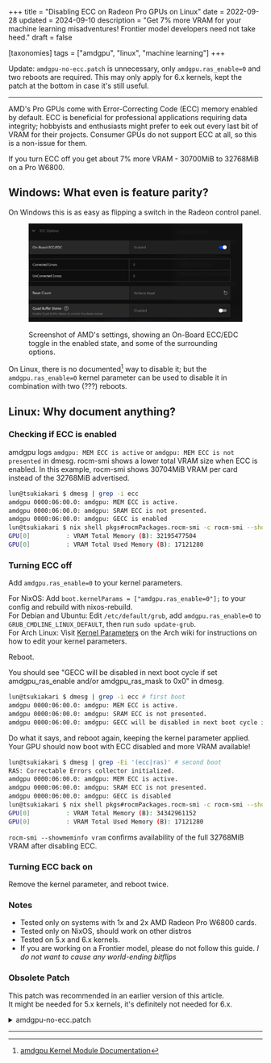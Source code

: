 +++
title = "Disabling ECC on Radeon Pro GPUs on Linux"
date = 2022-09-28
updated = 2024-09-10
description = "Get 7% more VRAM for your machine learning misadventures! Frontier model developers need not take heed."
draft = false

[taxonomies]
tags = ["amdgpu", "linux", "machine learning"]
+++

Update: `amdgpu-no-ecc.patch` is unnecessary, only `amdgpu.ras_enable=0` and two reboots are required. This may only apply for 6.x kernels, kept the patch at the bottom in case it's still useful.

---

AMD's Pro GPUs come with Error-Correcting Code (ECC) memory enabled by default. ECC is beneficial for professional applications requiring data integrity; hobbyists and enthusiasts might prefer to eek out every last bit of VRAM for their projects. Consumer GPUs do not support ECC at all, so this is a non-issue for them.

If you turn ECC off you get about 7% more VRAM - 30700MiB to 32768MiB on a Pro W6800.

## Windows: What even is feature parity?

On Windows this is as easy as flipping a switch in the Radeon control panel.

<figure>

![](./windows-amd-settings.png "Screenshot of AMD's settings, showing an On-Board ECC/EDC toggle in the enabled state, and some of the surrounding options.")

<figcaption>Screenshot of AMD's settings, showing an On-Board ECC/EDC toggle in the enabled state, and some of the surrounding options.</figcaption>
</figure>

On Linux, there is no documented[^1] way to disable it; but the `amdgpu.ras_enable=0` kernel parameter can be used to disable it in combination with two (???) reboots.

## Linux: Why document anything?

### Checking if ECC is enabled

amdgpu logs `amdgpu: MEM ECC is active` or `amdgpu: MEM ECC is not presented` in dmesg.
rocm-smi shows a lower total VRAM size when ECC is enabled. In this example, rocm-smi shows 30704MiB VRAM per card instead of the 32768MiB advertised.

```sh
lun@tsukiakari $ dmesg | grep -i ecc
amdgpu 0000:06:00.0: amdgpu: MEM ECC is active.
amdgpu 0000:06:00.0: amdgpu: SRAM ECC is not presented.
amdgpu 0000:06:00.0: amdgpu: GECC is enabled
lun@tsukiakari $ nix shell pkgs#rocmPackages.rocm-smi -c rocm-smi --showmeminfo vram
GPU[0]          : VRAM Total Memory (B): 32195477504
GPU[0]          : VRAM Total Used Memory (B): 17121280
```

### Turning ECC off

Add `amdgpu.ras_enable=0` to your kernel parameters.

For NixOS: Add `boot.kernelParams = ["amdgpu.ras_enable=0"];` to your config and rebuild with nixos-rebuild.  
For Debian and Ubuntu: Edit `/etc/default/grub`, add `amdgpu.ras_enable=0` to `GRUB_CMDLINE_LINUX_DEFAULT`, then run `sudo update-grub`.  
For Arch Linux: Visit [Kernel Parameters](https://wiki.archlinux.org/title/Kernel_parameters) on the Arch wiki for instructions on how to edit your kernel parameters.  

Reboot.

You should see "GECC will be disabled in next boot cycle if set amdgpu_ras_enable and/or amdgpu_ras_mask to 0x0" in dmesg.  

```sh
lun@tsukiakari $ dmesg | grep -i ecc # first boot
amdgpu 0000:06:00.0: amdgpu: MEM ECC is active.
amdgpu 0000:06:00.0: amdgpu: SRAM ECC is not presented.
amdgpu 0000:06:00.0: amdgpu: GECC will be disabled in next boot cycle if set amdgpu_ras_enable and/or amdgpu_ras_mask to 0x0
```

Do what it says, and reboot again, keeping the kernel parameter applied.
Your GPU should now boot with ECC disabled and more VRAM available!

```sh
lun@tsukiakari $ dmesg | grep -Ei '(ecc|ras)' # second boot
RAS: Correctable Errors collector initialized.
amdgpu 0000:06:00.0: amdgpu: MEM ECC is active.
amdgpu 0000:06:00.0: amdgpu: SRAM ECC is not presented.
amdgpu 0000:06:00.0: amdgpu: GECC is disabled
lun@tsukiakari $ nix shell pkgs#rocmPackages.rocm-smi -c rocm-smi --showmeminfo vram
GPU[0]          : VRAM Total Memory (B): 34342961152
GPU[0]          : VRAM Total Used Memory (B): 17121280
```

`rocm-smi --showmeminfo vram` confirms availability of the full 32768MiB VRAM after disabling ECC.

### Turning ECC back on

Remove the kernel parameter, and reboot twice.

### Notes

- Tested only on systems with 1x and 2x AMD Radeon Pro W6800 cards.
- Tested only on NixOS, should work on other distros
- Tested on 5.x and 6.x kernels.
- If you are working on a Frontier model, please do not follow this guide. *I do not want to cause any world-ending bitflips*

### Obsolete Patch

This patch was recommended in an earlier version of this article.  
It might be needed for 5.x kernels, it's definitely not needed for 6.x.

<details>

<summary>amdgpu-no-ecc.patch</summary>

```diff
diff --git a/drivers/gpu/drm/amd/amdgpu/amdgpu_atomfirmware.c b/drivers/gpu/drm/amd/amdgpu/amdgpu_atomfirmware.c
index a06e72f474f..61314fcb161 100644
--- a/drivers/gpu/drm/amd/amdgpu/amdgpu_atomfirmware.c
+++ b/drivers/gpu/drm/amd/amdgpu/amdgpu_atomfirmware.c
@@ -615,14 +615,15 @@
 /*
  * Return true if vbios enabled ecc by default, if umc info table is available
  * or false if ecc is not enabled or umc info table is not available
  */
 bool amdgpu_atomfirmware_mem_ecc_supported(struct amdgpu_device *adev)
 {
+	return false;
 	struct amdgpu_mode_info *mode_info = &adev->mode_info;
 	int index;
 	u16 data_offset, size;
 	union umc_info *umc_info;
 	u8 frev, crev;
 	bool ecc_default_enabled = false;
 	u8 umc_config;
 	u32 umc_config1;
```

</details>

---

[^1]: [amdgpu Kernel Module Documentation](https://docs.kernel.org/gpu/amdgpu/index.html)
[^2]: [amdgpu Kernel Parameters](https://docs.kernel.org/gpu/amdgpu/module-parameters.html)
<!--
TODO: Make this exist
[^3]: [AMD ML NixOS Kernel Module](https://github.com/LunNova/nixos-ml-flake)
-->